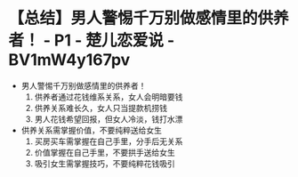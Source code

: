 # 【总结】男人警惕千万别做感情里的供养者！ - P1 - 楚儿恋爱说 - BV1mW4y167pv

-   男人警惕千万别做感情里的供养者！
    1.  供养者通过花钱维系关系，女人会明暗要钱
    2.  供养关系难长久，女人只当提款机捞钱
    3.  男人花钱希望回报，但女人冷淡，钱打水漂
-   供养关系需掌握价值，不要纯粹送给女生
    1.  买房买车需掌握在自己手里，分手后无关系
    2.  价值掌握在自己手里，不要拱手送给女生
    3.  吸引女生需掌握技巧，不要纯粹花钱吸引